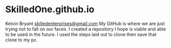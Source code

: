 # SkilledOne.github.io
Kelvin Bryant skilledenterprises@gmail.com
My GitHub is where we are just trying not to fall on our faces.
I created a repository I hope is viable and able to be used in the future.
I used the steps laid out to clone then save that clone to my pc.
